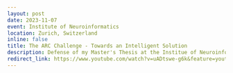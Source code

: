 ```yaml
---
layout: post
date: 2023-11-07
event: Institute of Neuroinformatics
location: Zurich, Switzerland 
inline: false
title: The ARC Challenge - Towards an Intelligent Solution
description: Defense of my Master's Thesis at the Institue of Neuroinformatics. 
redirect_link: https://www.youtube.com/watch?v=uADtswe-g6k&feature=youtu.be
---
```

